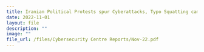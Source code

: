 ```yaml
---
title: Iranian Political Protests spur Cyberattacks, Typo Squatting campaign uncovered
date: 2022-11-01
layout: file
description: ""
image: ""
file_url: /files/Cybersecurity Centre Reports/Nov-22.pdf
---
```

